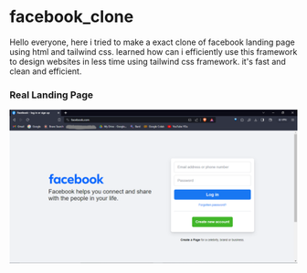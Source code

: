 # facebook_clone
Hello everyone, here i tried to make a exact clone of facebook landing page using html and tailwind css.
learned how can i efficiently use this framework to design websites in less time using tailwind css framework. 
it's fast and clean and efficient. 

<h3>Real Landing Page </h3>
<img src="real.png"/>
